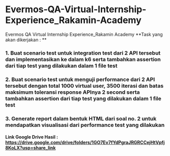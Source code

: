 # Evermos-QA-Virtual-Internship-Experience_Rakamin-Academy
Evermos QA Virtual Internship Experience_Rakamin Academy
**Task yang akan dikerjakan : **
### 1. Buat scenario test untuk integration test dari 2 API tersebut dan implementasikan ke dalam k6 serta tambahkan assertion dari tiap test yang dilakukan dalam 1 file test
### 2. Buat scenario test untuk menguji performance dari 2 API tersebut dengan total 1000 virtual user, 3500 iterasi dan batas maksimum toleransi response APInya 2 second serta tambahkan assertion dari tiap test yang dilakukan dalam 1 file test
### 3. Generate report dalam bentuk HTML dari soal no. 2 untuk mendapatkan visualisasi dari performance test yang dilakukan

#### Link Google Drive Hasil :  https://drive.google.com/drive/folders/1GO7Ev7fYdPgraJRGRCCejHtVpfj8KoLX?usp=share_link
